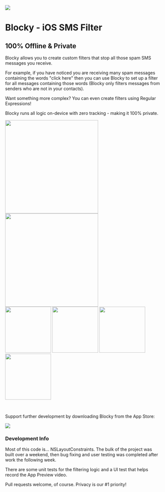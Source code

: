 <img src="https://raw.githubusercontent.com/maxchuquimia/Blocky/master/Blocky/Resources/Assets.xcassets/AppIcon.appiconset/iphone_40x40%403x.png" />

# Blocky - iOS SMS Filter

## 100% Offline & Private

Blocky allows you to create custom filters that stop all those spam SMS messages you receive.

For example, if you have noticed you are receiving many spam messages containing the words "click here" then you can use Blocky to set up a filter for all messages containing those words (Blocky only filters messages from senders who are not in your contacts).

Want something more complex? You can even create filters using Regular Expressions!

Blocky runs all logic on-device with zero tracking - making it 100% private.

<img src="https://raw.githubusercontent.com/maxchuquimia/Blocky/master/Marketing/screenshot_1.png" width="300"/> <img src="https://raw.githubusercontent.com/maxchuquimia/Blocky/master/Marketing/screenshot_2.png" width="300"/>
<br>
<img src="https://raw.githubusercontent.com/maxchuquimia/Blocky/master/Marketing/screenshot_3.png" width="148"/> <img src="https://raw.githubusercontent.com/maxchuquimia/Blocky/master/Marketing/screenshot_4.png" width="148"/> <img src="https://raw.githubusercontent.com/maxchuquimia/Blocky/master/Marketing/screenshot_5.png" width="148"/> <img src="https://raw.githubusercontent.com/maxchuquimia/Blocky/master/Marketing/screenshot_6.png" width="148"/>

<br>

Support further development by downloading Blocky from the App Store:

<a href="https://apps.apple.com/us/app/blocky-sms-filter/id1535374786" target="_blank"><img src="https://upload.wikimedia.org/wikipedia/commons/3/3c/Download_on_the_App_Store_Badge.svg" /></a>

### Development Info

Most of this code is... NSLayoutConstraints. The bulk of the project was built over a weekend, then bug fixing and user testing was completed after work the following week.

There are some unit tests for the filtering logic and a UI test that helps record the App Preview video.

Pull requests welcome, of course. Privacy is our #1 priority!